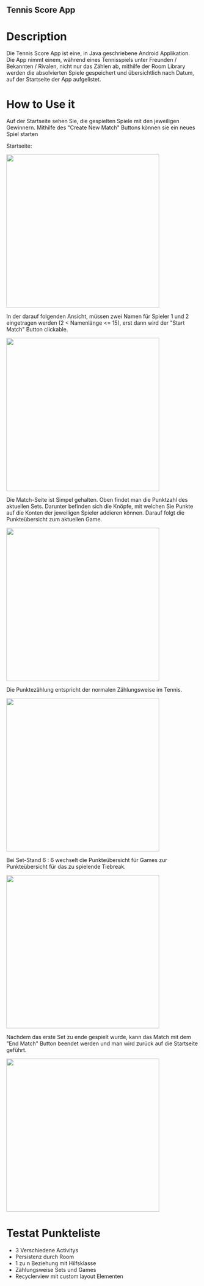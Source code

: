 ## Tennis Score App

# Description
Die Tennis Score App ist eine, in Java geschriebene Android Applikation.
Die App nimmt einem, während eines Tennisspiels unter Freunden / Bekannten / Rivalen, nicht
nur das Zählen ab, mithilfe der Room Library werden die absolvierten Spiele gespeichert und
übersichtlich nach Datum, auf der Startseite der App aufgelistet.

# How to Use it
Auf der Startseite sehen Sie, die gespielten Spiele mit den jeweiligen Gewinnern.
Mithilfe des "Create New Match" Buttons können sie ein neues Spiel starten

Startseite:

<img src="https://github.com/Caprisonne5/MGETestat/blob/main/1.png" width="400">

In der darauf folgenden Ansicht, müssen zwei Namen für Spieler 1 und 2 eingetragen werden (2 < Namenlänge <= 15),
erst dann wird der "Start Match" Button clickable.

<img src="https://github.com/Caprisonne5/MGETestat/blob/main/2.png" width="400">

Die Match-Seite ist Simpel gehalten. Oben findet man die Punktzahl des aktuellen Sets. Darunter befinden sich
die Knöpfe, mit welchen Sie Punkte auf die Konten der jeweiligen Spieler addieren können. Darauf folgt die
Punkteübersicht zum aktuellen Game.

<img src="https://github.com/Caprisonne5/MGETestat/blob/main/3.png" width="400">

Die Punktezählung entspricht der normalen Zählungsweise im Tennis.

<img src="https://github.com/Caprisonne5/MGETestat/blob/main/4.png" width="400">

Bei Set-Stand 6 : 6 wechselt die Punkteübersicht für Games zur Punkteübersicht für das zu spielende Tiebreak.

<img src="https://github.com/Caprisonne5/MGETestat/blob/main/5.png" width="400">

Nachdem das erste Set zu ende gespielt wurde, kann das Match mit dem "End Match" Button beendet werden und man wird zurück
auf die Startseite geführt.

<img src="https://github.com/Caprisonne5/MGETestat/blob/main/6.png" width="400">

# Testat Punkteliste
- 3 Verschiedene Activitys
- Persistenz durch Room
- 1 zu n Beziehung mit Hilfsklasse
- Zählungsweise Sets und Games
- Recyclerview mit custom layout Elementen
